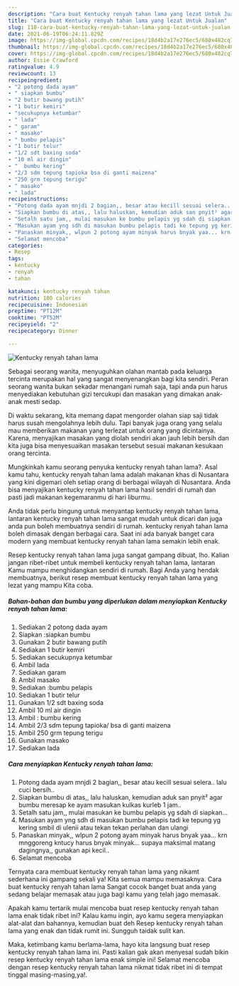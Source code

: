 ```yaml
---
description: "Cara buat Kentucky renyah tahan lama yang lezat Untuk Jualan"
title: "Cara buat Kentucky renyah tahan lama yang lezat Untuk Jualan"
slug: 118-cara-buat-kentucky-renyah-tahan-lama-yang-lezat-untuk-jualan
date: 2021-06-19T06:24:11.829Z
image: https://img-global.cpcdn.com/recipes/18d4b2a17e276ec5/680x482cq70/kentucky-renyah-tahan-lama-foto-resep-utama.jpg
thumbnail: https://img-global.cpcdn.com/recipes/18d4b2a17e276ec5/680x482cq70/kentucky-renyah-tahan-lama-foto-resep-utama.jpg
cover: https://img-global.cpcdn.com/recipes/18d4b2a17e276ec5/680x482cq70/kentucky-renyah-tahan-lama-foto-resep-utama.jpg
author: Essie Crawford
ratingvalue: 4.9
reviewcount: 13
recipeingredient:
- "2 potong dada ayam"
- " siapkan bumbu"
- "2 butir bawang putih"
- "1 butir kemiri"
- "secukupnya ketumbar"
- " lada"
- " garam"
- " masako"
- " bumbu pelapis"
- "1 butir telur"
- "1/2 sdt baxing soda"
- "10 ml air dingin"
- "  bumbu kering"
- "2/3 sdm tepung tapioka bsa di ganti maizena"
- "250 grm tepung terigu"
- " masako"
- " lada"
recipeinstructions:
- "Potong dada ayam mnjdi 2 bagian,, besar atau kecill sesuai selera.. lalu cuci bersih.."
- "Siapkan bumbu di atas,, lalu haluskan, kemudian aduk san pnyit² agar bumbu meresap ke ayam masukan kulkas kurleb 1 jam.."
- "Setalh satu jam,, mulai masukan ke bumbu pelapis yg sdah di siapkan..."
- "Masukan ayam yng sdh di masukan bumbu pelapis tadi ke tepung yg kering smbil di ulenii atau tekan tekan perlahan dan ulangi"
- "Panaskan minyak,, wlpun 2 potong ayam minyak harus bnyak yaa... krn mnggoreng kntucy harus bnyak minyak... supaya maksimal matang dagingnya,, gunakan api kecil.."
- "Selamat mencoba"
categories:
- Resep
tags:
- kentucky
- renyah
- tahan

katakunci: kentucky renyah tahan 
nutrition: 180 calories
recipecuisine: Indonesian
preptime: "PT12M"
cooktime: "PT52M"
recipeyield: "2"
recipecategory: Dinner

---
```



![Kentucky renyah tahan lama](https://img-global.cpcdn.com/recipes/18d4b2a17e276ec5/680x482cq70/kentucky-renyah-tahan-lama-foto-resep-utama.jpg)

Sebagai seorang wanita, menyuguhkan olahan mantab pada keluarga tercinta merupakan hal yang sangat menyenangkan bagi kita sendiri. Peran seorang  wanita bukan sekadar menangani rumah saja, tapi anda pun harus menyediakan kebutuhan gizi tercukupi dan masakan yang dimakan anak-anak mesti sedap.

Di waktu  sekarang, kita memang dapat mengorder olahan siap saji tidak harus susah mengolahnya lebih dulu. Tapi banyak juga orang yang selalu mau memberikan makanan yang terlezat untuk orang yang dicintainya. Karena, menyajikan masakan yang diolah sendiri akan jauh lebih bersih dan kita juga bisa menyesuaikan masakan tersebut sesuai makanan kesukaan orang tercinta. 



Mungkinkah kamu seorang penyuka kentucky renyah tahan lama?. Asal kamu tahu, kentucky renyah tahan lama adalah makanan khas di Nusantara yang kini digemari oleh setiap orang di berbagai wilayah di Nusantara. Anda bisa menyajikan kentucky renyah tahan lama hasil sendiri di rumah dan pasti jadi makanan kegemaranmu di hari liburmu.

Anda tidak perlu bingung untuk menyantap kentucky renyah tahan lama, lantaran kentucky renyah tahan lama sangat mudah untuk dicari dan juga anda pun boleh membuatnya sendiri di rumah. kentucky renyah tahan lama boleh dimasak dengan berbagai cara. Saat ini ada banyak banget cara modern yang membuat kentucky renyah tahan lama semakin lebih enak.

Resep kentucky renyah tahan lama juga sangat gampang dibuat, lho. Kalian jangan ribet-ribet untuk membeli kentucky renyah tahan lama, lantaran Kamu mampu menghidangkan sendiri di rumah. Bagi Anda yang hendak membuatnya, berikut resep membuat kentucky renyah tahan lama yang lezat yang mampu Kita coba.

<!--inarticleads1-->

##### Bahan-bahan dan bumbu yang diperlukan dalam menyiapkan Kentucky renyah tahan lama:

1. Sediakan 2 potong dada ayam
1. Siapkan  :siapkan bumbu
1. Gunakan 2 butir bawang putih
1. Sediakan 1 butir kemiri
1. Sediakan secukupnya ketumbar
1. Ambil  lada
1. Sediakan  garam
1. Ambil  masako
1. Sediakan  :bumbu pelapis
1. Sediakan 1 butir telur
1. Gunakan 1/2 sdt baxing soda
1. Ambil 10 ml air dingin
1. Ambil  : bumbu kering
1. Ambil 2/3 sdm tepung tapioka/ bsa di ganti maizena
1. Ambil 250 grm tepung terigu
1. Gunakan  masako
1. Sediakan  lada




<!--inarticleads2-->

##### Cara menyiapkan Kentucky renyah tahan lama:

1. Potong dada ayam mnjdi 2 bagian,, besar atau kecill sesuai selera.. lalu cuci bersih..
1. Siapkan bumbu di atas,, lalu haluskan, kemudian aduk san pnyit² agar bumbu meresap ke ayam masukan kulkas kurleb 1 jam..
1. Setalh satu jam,, mulai masukan ke bumbu pelapis yg sdah di siapkan...
1. Masukan ayam yng sdh di masukan bumbu pelapis tadi ke tepung yg kering smbil di ulenii atau tekan tekan perlahan dan ulangi
1. Panaskan minyak,, wlpun 2 potong ayam minyak harus bnyak yaa... krn mnggoreng kntucy harus bnyak minyak... supaya maksimal matang dagingnya,, gunakan api kecil..
1. Selamat mencoba




Ternyata cara membuat kentucky renyah tahan lama yang nikamt sederhana ini gampang sekali ya! Kita semua mampu memasaknya. Cara buat kentucky renyah tahan lama Sangat cocok banget buat anda yang sedang belajar memasak atau juga bagi kamu yang telah jago memasak.

Apakah kamu tertarik mulai mencoba buat resep kentucky renyah tahan lama enak tidak ribet ini? Kalau kamu ingin, ayo kamu segera menyiapkan alat-alat dan bahannya, kemudian buat deh Resep kentucky renyah tahan lama yang enak dan tidak rumit ini. Sungguh taidak sulit kan. 

Maka, ketimbang kamu berlama-lama, hayo kita langsung buat resep kentucky renyah tahan lama ini. Pasti kalian gak akan menyesal sudah bikin resep kentucky renyah tahan lama enak simple ini! Selamat mencoba dengan resep kentucky renyah tahan lama nikmat tidak ribet ini di tempat tinggal masing-masing,ya!.

